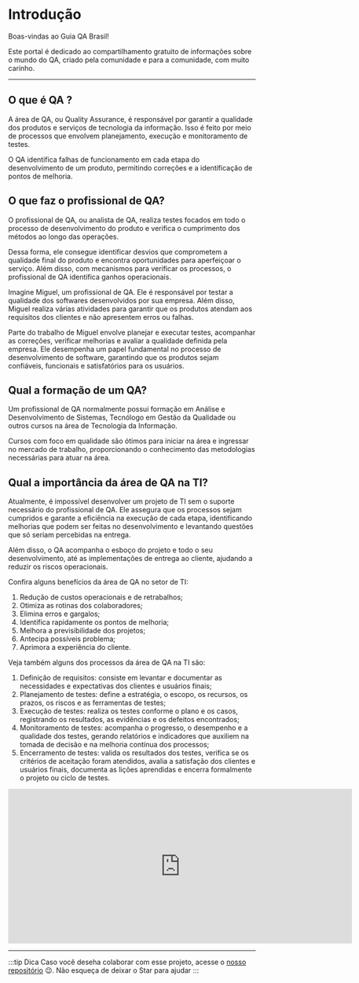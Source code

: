 # Introdução

Boas-vindas ao Guia QA Brasil!

Este portal é dedicado ao compartilhamento gratuito de informações sobre o mundo do QA, criado pela comunidade e para a comunidade, com muito carinho.

- - -

## O que é QA ?


A área de QA, ou Quality Assurance, é responsável por garantir a qualidade dos produtos e serviços de tecnologia da informação. Isso é feito por meio de processos que envolvem planejamento, execução e monitoramento de testes.

O QA identifica falhas de funcionamento em cada etapa do desenvolvimento de um produto, permitindo correções e a identificação de pontos de melhoria.

## O que faz o profissional de QA?

O profissional de QA, ou analista de QA, realiza testes focados em todo o processo de desenvolvimento do produto e verifica o cumprimento dos métodos ao longo das operações.

Dessa forma, ele consegue identificar desvios que comprometem a qualidade final do produto e encontra oportunidades para aperfeiçoar o serviço. Além disso, com mecanismos para verificar os processos, o profissional de QA identifica ganhos operacionais.

Imagine Miguel, um profissional de QA. Ele é responsável por testar a qualidade dos softwares desenvolvidos por sua empresa. Além disso, Miguel realiza várias atividades para garantir que os produtos atendam aos requisitos dos clientes e não apresentem erros ou falhas.

Parte do trabalho de Miguel envolve planejar e executar testes, acompanhar as correções, verificar melhorias e avaliar a qualidade definida pela empresa. Ele desempenha um papel fundamental no processo de desenvolvimento de software, garantindo que os produtos sejam confiáveis, funcionais e satisfatórios para os usuários.


## Qual a formação de um QA?

Um profissional de QA normalmente possui formação em Análise e Desenvolvimento de Sistemas, Tecnólogo em Gestão da Qualidade ou outros cursos na área de Tecnologia da Informação.

Cursos com foco em qualidade são ótimos para iniciar na área e ingressar no mercado de trabalho, proporcionando o conhecimento das metodologias necessárias para atuar na área.

## Qual a importância da área de QA na TI?

Atualmente, é impossível desenvolver um projeto de TI sem o suporte necessário do profissional de QA. Ele assegura que os processos sejam cumpridos e garante a eficiência na execução de cada etapa, identificando melhorias que podem ser feitas no desenvolvimento e levantando questões que só seriam percebidas na entrega.

Além disso, o QA acompanha o esboço do projeto e todo o seu desenvolvimento, até as implementações de entrega ao cliente, ajudando a reduzir os riscos operacionais.

Confira alguns benefícios da área de QA no setor de TI:

1. Redução de custos operacionais e de retrabalhos;
2. Otimiza as rotinas dos colaboradores;
3. Elimina erros e gargalos;
4. Identifica rapidamente os pontos de melhoria;
5. Melhora a previsibilidade dos projetos;
6. Antecipa possíveis problema;
7. Aprimora a experiência do cliente.


Veja também alguns dos processos da área de QA na TI são:

1. Definição de requisitos: consiste em levantar e documentar as necessidades e expectativas dos clientes e usuários finais;
2. Planejamento de testes: define a estratégia, o escopo, os recursos, os prazos, os riscos e as ferramentas de testes;
3. Execução de testes: realiza os testes conforme o plano e os casos, registrando os resultados, as evidências e os defeitos encontrados;
4. Monitoramento de testes: acompanha o progresso, o desempenho e a qualidade dos testes, gerando relatórios e indicadores que auxiliem na tomada de decisão e na melhoria contínua dos processos;
5. Encerramento de testes: valida os resultados dos testes, verifica se os critérios de aceitação foram atendidos, avalia a satisfação dos clientes e usuários finais, documenta as lições aprendidas e encerra formalmente o projeto ou ciclo de testes.


<iframe width="700" height="315" src="https://www.youtube.com/embed/DksqTKr1hDs" frameborder="0" allow="accelerometer; autoplay; encrypted-media; gyroscope; picture-in-picture" allowfullscreen></iframe>

- - -

:::tip Dica
Caso você deseha colaborar com esse projeto, acesse o [nosso repositório](https://github.com/waltenne/qa) 😉.
Não esqueça de deixar o Star para ajudar
:::
